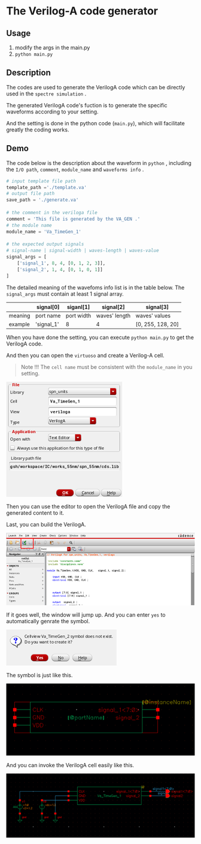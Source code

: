 # The Verilog-A code generator

##  Usage

1. modify the args in the main.py
2. `python main.py`

## Description

The codes are used to generate the VerilogA code which can be directly used in the `spectre simulation` .

The generated VerilogA code's fuction is to generate the specific waveforms according to your setting.

And the setting is done in the python code (`main.py`), which will facilitate greatly the coding works.

## Demo

The code below is the description about the waveform in `python` , including the `I/O path`, `comment`, `module_name` and `waveforms info` .

```python
# input template file path
template_path ='./template.va'
# output file path
save_path = './generate.va'

# the comment in the veriloga file
comment = 'This file is generated by the VA_GEN .'
# the module name
module_name = 'Va_TimeGen_1'

# the expected output signals 
# signal-name | signal-width | waves-length | waves-value 
signal_args = [
    ['signal_1', 8, 4, [0, 1, 2, 3]],
    ['signal_2', 1, 4, [0, 1, 0, 1]]
]
```

The detailed meaning of the wavefoms info list is in the table below. The `signal_args` must contain at least 1 signal array.

|         | signal[0]  | siganl[1]  | signal[2]     | signal[3]         |
| ------- | ---------- | ---------- | ------------- | ----------------- |
| meaning | port name  | port width | waves' length | waves' values     |
| example | 'signal_1' | 8          | 4             | [0, 255, 128, 20] |

When you have done the setting, you can execute `python main.py` to get the VerilogA code.

And then you can open the `virtuoso` and create a Verilog-A cell.

> Note !!! The `cell name` must be consistent with the `module_name` in you setting.

![img](./doc/virtuoso-veriloga.png "virtuoso")

Then you can use the editor to open the VerilogA file and copy the generated content to it. 

Last, you can build the VerilogA.

![](./doc/build-veriloga.png "build")

If it goes well, the window will jump up. And you can enter `yes` to automatically genrate the symbol.

![img](./doc/builddone-veriloga.png "build done")

The symbol is just like this. 

![img](./doc/symbol-veriloga.png "schematic")

And you can invoke the VerilogA cell easily like this.

![img](./doc/invoke-veriloga.png)
